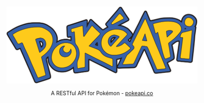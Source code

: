<br/>

<div align="center">
	<img height="200" src="https://raw.githubusercontent.com/PokeAPI/media/master/logo/pokeapi.svg?sanitize=true" alt="PokeAPI">

A RESTful API for Pokémon - [pokeapi.co](https://pokeapi.co)